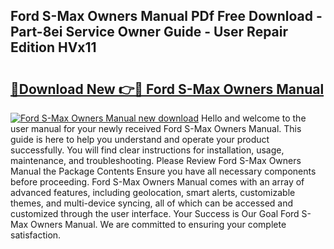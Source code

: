 ## Ford S-Max Owners Manual PDf Free Download - Part-8ei Service Owner Guide - User Repair Edition HVx11

# <h2><a href="http://cf2192.oget.top/?id=Ford+S-Max+Owners+Manual">🔗Download New 👉🔴 Ford S-Max Owners Manual</a></h2>

[![Ford S-Max Owners Manual new download](https://i.imgur.com/5g1atiW.png)](http://cf2192.oget.top/?id=Ford+S-Max+Owners+Manual)
Hello and welcome to the user manual for your newly received Ford S-Max Owners Manual. This guide is here to help you understand and operate your product successfully. You will find clear instructions for installation, usage, maintenance, and troubleshooting. Please Review Ford S-Max Owners Manual the Package Contents Ensure you have all necessary components before proceeding. Ford S-Max Owners Manual comes with an array of advanced features, including geolocation, smart alerts, customizable themes, and multi-device syncing, all of which can be accessed and customized through the user interface. Your Success is Our Goal Ford S-Max Owners Manual. We are committed to ensuring your complete satisfaction.
